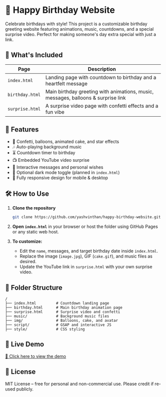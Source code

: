 # 🎂 Happy Birthday Website

Celebrate birthdays with style! This project is a customizable birthday greeting website featuring animations, music, countdowns, and a special surprise video. Perfect for making someone's day extra special with just a link.

## 🌟 What's Included

| Page | Description |
|------|-------------|
| `index.html` | Landing page with countdown to birthday and a heartfelt message |
| `birthday.html` | Main birthday greeting with animations, music, messages, balloons & surprise link |
| `surprise.html` | A surprise video page with confetti effects and a fun vibe |

## 💖 Features

- 🎉 Confetti, balloons, animated cake, and star effects
- 🎶 Auto-playing background music
- ⏳ Countdown timer to birthday
- 📺 Embedded YouTube video surprise
- 🎁 Interactive messages and personal wishes
- 🌙 Optional dark mode toggle (planned in `index.html`)
- 📱 Fully responsive design for mobile & desktop

## 🛠️ How to Use

1. **Clone the repository**
   ```bash
   git clone https://github.com/yashvinthan/happy-birthday-website.git
   ```

2. **Open `index.html`** in your browser or host the folder using GitHub Pages or any static web host.

3. **To customize:**
   - Edit the `name`, messages, and target birthday date inside `index.html`.
   - Replace the image (`image.jpg`), GIF (`cake.gif`), and music files as desired.
   - Update the YouTube link in `surprise.html` with your own surprise video.

## 📁 Folder Structure

```
/
├── index.html         # Countdown landing page
├── birthday.html      # Main birthday animation page
├── surprise.html      # Surprise video and confetti
├── music/             # Background music files
├── img/               # Balloons, cake, and avatar
├── script/            # GSAP and interactive JS
├── style/             # CSS styling
```

## 🔗 Live Demo

[🔗 Click here to view the demo](https://happy-birthday-psi-red.vercel.app/surprise.html)

## 📄 License

MIT License – free for personal and non-commercial use. Please credit if re-used publicly.
